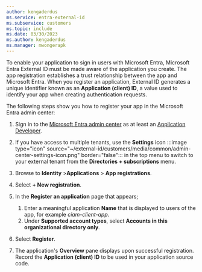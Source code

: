 ```yaml
---
author: kengaderdus
ms.service: entra-external-id
ms.subservice: customers
ms.topic: include
ms.date: 03/30/2023
ms.author: kengaderdus
ms.manager: mwongerapk
---
```

<!--Doesn't apply to daemon app-->

To enable your application to sign in users with Microsoft Entra, Microsoft Entra External ID must be made aware of the application you create. The app registration establishes a trust relationship between the app and Microsoft Entra. When you register an application, External ID generates a unique identifier known as an **Application (client) ID**, a value used to identify your app when creating authentication requests.

The following steps show you how to register your app in the Microsoft Entra admin center:

1. Sign in to the [Microsoft Entra admin center](https://entra.microsoft.com) as at least an [Application Developer](~/identity/role-based-access-control/permissions-reference.md#application-developer).
1. If you have access to multiple tenants, use the **Settings** icon :::image type="icon" source="~/external-id/customers/media/common/admin-center-settings-icon.png" border="false"::: in the top menu to switch to your external tenant from the **Directories + subscriptions** menu. 
1. Browse to **Identity** >**Applications** > **App registrations**.
1. Select **+ New registration**.
1. In the **Register an application** page that appears;

    1. Enter a meaningful application **Name** that is displayed to users of the app, for example *ciam-client-app*.
    1. Under **Supported account types**, select **Accounts in this organizational directory only**.

1. Select **Register**.

1. The application's **Overview** pane displays upon successful registration. Record the **Application (client) ID** to be used in your application source code.
